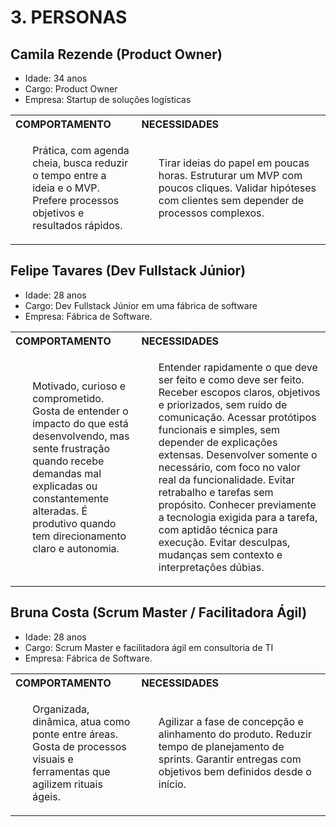 # 3. PERSONAS

## **Camila Rezende (Product Owner)**
- Idade: 34 anos
- Cargo: Product Owner
- Empresa: Startup de soluções logísticas

<table>
  <tr>
    <th style="width: 40%; text-align: left;">COMPORTAMENTO</th>
    <th style="width: 60%; text-align: left;">NECESSIDADES</th>
  </tr>
  <tr>
    <td>
      <ul>
        Prática, com agenda cheia, busca reduzir o tempo entre a ideia e o MVP. Prefere processos objetivos e resultados rápidos.
      </ul>
    </td>
    <td>
      <ul>
        Tirar ideias do papel em poucas horas. Estruturar um MVP com poucos cliques. Validar hipóteses com clientes sem depender de processos  complexos.
      </ul>
    </td>
  </tr>
</table>


## **Felipe Tavares (Dev Fullstack Júnior)**
- Idade: 28 anos
- Cargo: Dev Fullstack Júnior em uma fábrica de software
- Empresa: Fábrica de Software.

<table>
  <tr>
    <th style="width: 40%; text-align: left;">COMPORTAMENTO</th>
    <th style="width: 60%; text-align: left;">NECESSIDADES</th>
  </tr>
  <tr>
    <td>
      <ul>
        Motivado, curioso e comprometido. Gosta de entender o impacto do que está desenvolvendo, mas sente frustração quando recebe demandas mal explicadas ou constantemente alteradas. É produtivo quando tem direcionamento claro e autonomia.
      </ul>
    </td>
    <td>
      <ul>
        Entender rapidamente o que deve ser feito e como deve ser feito. Receber escopos claros, objetivos e priorizados, sem ruído de comunicação. Acessar protótipos funcionais e simples, sem depender de explicações extensas. Desenvolver somente o necessário, com foco no valor real da funcionalidade. Evitar retrabalho e tarefas sem propósito. Conhecer previamente a tecnologia exigida para a tarefa, com aptidão técnica para execução. Evitar desculpas, mudanças sem contexto e interpretações dúbias.
      </ul>
    </td>
  </tr>
</table>


## **Bruna Costa (Scrum Master / Facilitadora Ágil)**
- Idade: 28 anos
- Cargo: Scrum Master e facilitadora ágil em consultoria de TI
- Empresa: Fábrica de Software.
<table>
  <tr>
    <th style="width: 40%; text-align: left;">COMPORTAMENTO</th>
    <th style="width: 60%; text-align: left;">NECESSIDADES</th>
  </tr>
  <tr>
    <td>
      <ul>
        Organizada, dinâmica, atua como ponte entre áreas. Gosta de processos visuais e ferramentas que agilizem rituais ágeis.
      </ul>
    </td>
    <td>
      <ul>
        Agilizar a fase de concepção e alinhamento do produto. Reduzir tempo de planejamento de sprints. Garantir entregas com objetivos bem definidos desde o início.
      </ul>
    </td>
  </tr>
</table>

